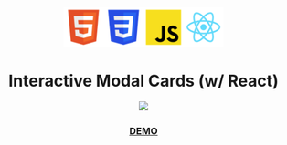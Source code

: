

<p align="center">
  <img src="./src/assets/logo-tpl-html.png" height="70px" width="70px"><img src="./src/assets/logo-tpl-css.png" height="70px" width="70px"><img src="./src/assets/logo-tpl-js.png" height="70px" width="70px"><img src="./src/assets/logo-tpl-react.png" height="70px" width="70px">
</p>
<h1 align="center">Interactive Modal Cards (w/ React)</h1>

<p align="center">
  <img src="./src/assets/20200620-interactive-modal.gif" width="600px">
</p>

<a href="https://react-interactive-cards.netlify.app/" target="_blank"><h3 align="center">DEMO</h3></a>
